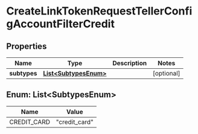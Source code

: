 

# CreateLinkTokenRequestTellerConfigAccountFilterCredit


## Properties

| Name | Type | Description | Notes |
|------------ | ------------- | ------------- | -------------|
|**subtypes** | [**List&lt;SubtypesEnum&gt;**](#List&lt;SubtypesEnum&gt;) |  |  [optional] |



## Enum: List&lt;SubtypesEnum&gt;

| Name | Value |
|---- | -----|
| CREDIT_CARD | &quot;credit_card&quot; |



